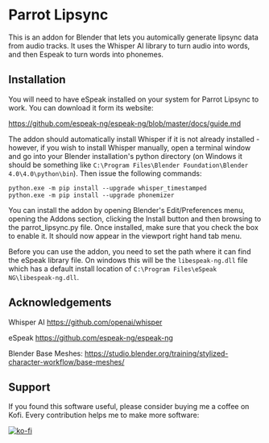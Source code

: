 # Parrot Lipsync

This is an addon for Blender that lets you automically generate lipsync data from audio tracks.  It uses the Whisper AI library to turn audio into words, and then Espeak to turn words into phonemes.


## Installation

You will need to have eSpeak installed on your system for Parrot Lipsync to work.  You can download it form its website:

https://github.com/espeak-ng/espeak-ng/blob/master/docs/guide.md

The addon should automatically install Whisper if it is not already installed - however, if you wish to install Whisper manually, open a terminal window and go into your Blender installation's python directory (on Windows it should be something like `C:\Program Files\Blender Foundation\Blender 4.0\4.0\python\bin`).  Then issue the following commands:

```
python.exe -m pip install --upgrade whisper_timestamped
python.exe -m pip install --upgrade phonemizer
```

You can install the addon by opening Blender's Edit/Preferences menu, opening the Addons section, clicking the Install button and then browsing to the parrot_lipsync.py file.  Once installed, make sure that you check the box to enable it.  It should now appear in the viewport right hand tab menu.

Before you can use the addon, you need to set the path where it can find the eSpeak library file.  On windows this will be the `libespeak-ng.dll` file which has a default install location of `C:\Program Files\eSpeak NG\libespeak-ng.dll`.

## Acknowledgements

Whisper AI
https://github.com/openai/whisper

eSpeak
https://github.com/espeak-ng/espeak-ng

Blender Base Meshes:
https://studio.blender.org/training/stylized-character-workflow/base-meshes/


## Support

If you found this software useful, please consider buying me a coffee on Kofi.  Every contribution helps me to make more software:

[![ko-fi](https://ko-fi.com/img/githubbutton_sm.svg)](https://ko-fi.com/Y8Y43J6OB)

